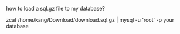 how to load a sql.gz file to my database?

zcat /home/kang/Download/download.sql.gz | mysql -u 'root' -p your database 




#